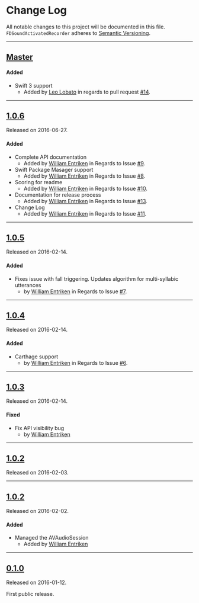 # Change Log
All notable changes to this project will be documented in this file.
`FDSoundActivatedRecorder` adheres to [Semantic Versioning](http://semver.org/).

---

## [Master](https://github.com/fulldecent/FDSoundActivatedRecorder/compare/1.0.6...master)

#### Added
- Swift 3 support
  - Added by [Leo Lobato](https://github.com/leolobato) in regards to pull
    request [#14](https://github.com/fulldecent/FDSoundActivatedRecorder/pull/14).
---

## [1.0.6](https://github.com/fulldecent/FDSoundActivatedRecorder/releases/tag/1.0.6)
Released on 2016-06-27.

#### Added
- Complete API documentation
  - Added by [William Entriken](https://github.com/fulldecent) in Regards to Issue
  [#9](https://github.com/fulldecent/FDSoundActivatedRecorder/issues/9).
- Swift Package Masager support
  - Added by [William Entriken](https://github.com/fulldecent) in Regards to Issue
  [#8](https://github.com/fulldecent/FDSoundActivatedRecorder/issues/8).
- Scoring for readme
  - Added by [William Entriken](https://github.com/fulldecent) in Regards to Issue
  [#10](https://github.com/fulldecent/FDSoundActivatedRecorder/issues/10).
- Documentation for release process
  - Added by [William Entriken](https://github.com/fulldecent) in Regards to Issue
  [#13](https://github.com/fulldecent/FDSoundActivatedRecorder/issues/13).
- Change Log
  - Added by [William Entriken](https://github.com/fulldecent) in Regards to Issue
  [#11](https://github.com/fulldecent/FDSoundActivatedRecorder/issues/11).

---

## [1.0.5](https://github.com/fulldecent/FDSoundActivatedRecorder/releases/tag/1.0.5)
Released on 2016-02-14.

#### Added

- Fixes issue with fall triggering. Updates algorithm for multi-syllabic utterances
  -  by [William Entriken](https://github.com/fulldecent) in Regards to Issue
  [#7](https://github.com/fulldecent/FDSoundActivatedRecorder/issues/7).

---

## [1.0.4](https://github.com/fulldecent/FDSoundActivatedRecorder/releases/tag/1.0.4)
Released on 2016-02-14.

#### Added

- Carthage support
  -  by [William Entriken](https://github.com/fulldecent) in Regards to Issue
  [#6](https://github.com/fulldecent/FDSoundActivatedRecorder/issues/6).

---

## [1.0.3](https://github.com/fulldecent/FDSoundActivatedRecorder/releases/tag/1.0.3)
Released on 2016-02-14.

#### Fixed

- Fix API visibility bug
  -  by [William Entriken](https://github.com/fulldecent)

---

## [1.0.2](https://github.com/fulldecent/FDSoundActivatedRecorder/releases/tag/1.0.2)
Released on 2016-02-03.

---

## [1.0.2](https://github.com/fulldecent/FDSoundActivatedRecorder/releases/tag/1.0.2)
Released on 2016-02-02.

#### Added
- Managed the AVAudioSession
  - Added by [William Entriken](https://github.com/fulldecent)

---

## [0.1.0](https://github.com/fulldecent/FDSoundActivatedRecorder/releases/tag/0.0.1)
Released on 2016-01-12.

First public release.
